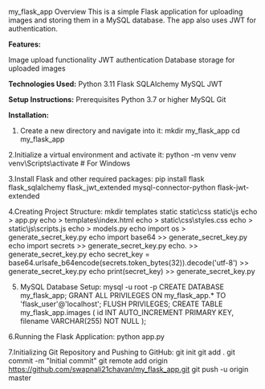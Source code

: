 my_flask_app
Overview
This is a simple Flask application for uploading images and storing them in a MySQL database. The app also uses JWT for authentication.

**Features:**

Image upload functionality
JWT authentication
Database storage for uploaded images

**Technologies Used:**
Python 3.11
Flask
SQLAlchemy
MySQL
JWT

**Setup Instructions:**
Prerequisites
Python 3.7 or higher
MySQL
Git

**Installation:**
1. Create a new directory and navigate into it:
   mkdir my_flask_app cd my_flask_app
   
2.Initialize a virtual environment and activate it: 
  python -m venv venv venv\Scripts\activate # For Windows

3.Install Flask and other required packages: 
  pip install flask flask_sqlalchemy flask_jwt_extended mysql-connector-python flask-jwt-extended

4.Creating Project Structure: 
  mkdir templates static static\css static\js 
  echo > app.py echo > templates\index.html 
  echo > static\css\styles.css echo > static\js\scripts.js 
  echo > models.py echo import os > generate_secret_key.py 
  echo import base64 >> generate_secret_key.py 
  echo import secrets >> generate_secret_key.py 
  echo. >> generate_secret_key.py 
  echo secret_key = base64.urlsafe_b64encode(secrets.token_bytes(32)).decode('utf-8') >> generate_secret_key.py 
  echo print(secret_key) >> generate_secret_key.py

5. MySQL Database Setup:
mysql -u root -p 
CREATE DATABASE my_flask_app; 
GRANT ALL PRIVILEGES ON my_flask_app.* TO 'flask_user'@'localhost'; 
FLUSH PRIVILEGES;
CREATE TABLE my_flask_app.images ( id INT AUTO_INCREMENT PRIMARY KEY, filename VARCHAR(255) NOT NULL );

6.Running the Flask Application: 
python app.py

7.Initializing Git Repository and Pushing to GitHub: 
git init git add . git commit -m "Initial commit" 
git remote add origin https://github.com/swapnali21chavan/my_flask_app.git 
git push -u origin master
